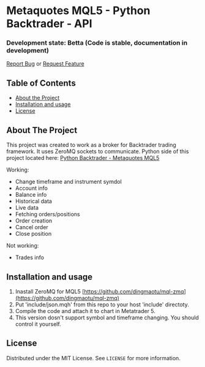 # Metaquotes MQL5 - Python Backtrader - API

### Development state: Betta (Code is stable, documentation in development)

[Report Bug](https://github.com/khramkov/MQL5-JSON-API/issues) or [Request Feature](https://github.com/khramkov/MQL5-JSON-API/issues)

## Table of Contents
* [About the Project](#about-the-project)
* [Installation and usage](#installation-and-usage)
* [License](#license)

## About The Project

This project was created to work as a broker for Backtrader trading framework. It uses ZeroMQ sockets to communicate. Python side of this project located here: [Python Backtrader - Metaquotes MQL5 ](https://github.com/khramkov/Backtrader-MQL5-API)

Working:
* Change timeframe and instrument symdol
* Account info
* Balance info
* Historical data
* Live data
* Fetching orders/positions
* Order creation
* Cancel order
* Close position

Not working:
* Trades info

## Installation and usage

1. Inastall ZeroMQ for MQL5 [https://github.com/dingmaotu/mql-zmq](https://github.com/dingmaotu/mql-zmq)
2. Put 'include/json.mqh' from this repo to your host 'include' directoty.
3. Compile the code and attach it to chart in Metatrader 5. 
4. This version dosn't support symbol and timeframe changing. You should control it yourself.


## License
Distributed under the MIT License. See `LICENSE` for more information.
